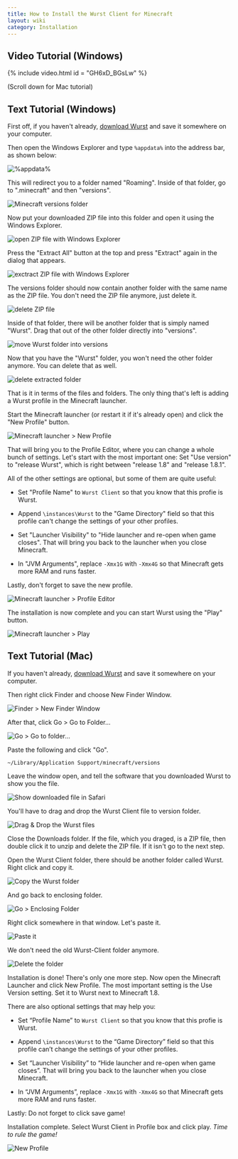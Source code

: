 ```yaml
---
title: How to Install the Wurst Client for Minecraft
layout: wiki
category: Installation
---
```

## Video Tutorial (Windows)
{% include video.html id = "GH6xD_BGsLw" %}

(Scroll down for Mac tutorial)
## Text Tutorial (Windows)
First off, if you haven't already, [download Wurst](/download/) and save it somewhere on your computer.

Then open the Windows Explorer and type `%appdata%` into the address bar, as shown below:

![%appdata%](https://cloud.githubusercontent.com/assets/10100202/13546898/69717bf0-e2bc-11e5-82a2-735a988fe721.png)

This will redirect you to a folder named "Roaming". Inside of that folder, go to ".minecraft" and then "versions".

![Minecraft versions folder](https://cloud.githubusercontent.com/assets/10100202/13546897/69717b1e-e2bc-11e5-983b-af44c46c6191.png)

Now put your downloaded ZIP file into this folder and open it using the Windows Explorer.

![open ZIP file with Windows Explorer](https://cloud.githubusercontent.com/assets/10100202/13546899/697544f6-e2bc-11e5-80b5-60ca27023e18.png)

Press the "Extract All" button at the top and press "Extract" again in the dialog that appears.

![exctract ZIP file with Windows Explorer](https://cloud.githubusercontent.com/assets/10100202/13546900/697a9a50-e2bc-11e5-82ba-99cb2255b697.png)

The versions folder should now contain another folder with the same name as the ZIP file. You don't need the ZIP file anymore, just delete it.

![delete ZIP file](https://cloud.githubusercontent.com/assets/10100202/13546901/69803758-e2bc-11e5-90f5-1499a5e65eab.png)

Inside of that folder, there will be another folder that is simply named "Wurst". Drag that out of the other folder directly into "versions".

![move Wurst folder into versions](https://cloud.githubusercontent.com/assets/10100202/13546902/69844ab4-e2bc-11e5-9058-e20b85831718.png)

Now that you have the "Wurst" folder, you won't need the other folder anymore. You can delete that as well.

![delete extracted folder](https://cloud.githubusercontent.com/assets/10100202/13546903/698a86b8-e2bc-11e5-9c00-dc8f8d0d0b8b.png)

That is it in terms of the files and folders. The only thing that's left is adding a Wurst profile in the Minecraft launcher.

Start the Minecraft launcher (or restart it if it's already open) and click the "New Profile" button.

![Minecraft launcher > New Profile](https://cloud.githubusercontent.com/assets/10100202/13546904/698f4496-e2bc-11e5-909c-9c65e916caec.png)

That will bring you to the Profile Editor, where you can change a whole bunch of settings. Let's start with the most important one: Set "Use version" to "release Wurst", which is right between "release 1.8" and "release 1.8.1".

All of the other settings are optional, but some of them are quite useful:

- Set "Profile Name" to `Wurst Client` so that you know that this profie is Wurst.

- Append `\instances\Wurst` to the "Game Directory" field so that this profile can't change the settings of your other profiles.

- Set "Launcher Visibility" to "Hide launcher and re-open when game closes". That will bring you back to the launcher when you close Minecraft.

- In "JVM Arguments", replace `-Xmx1G` with `-Xmx4G` so that Minecraft gets more RAM and runs faster.

Lastly, don't forget to save the new profile.

![Minecraft launcher > Profile Editor](https://cloud.githubusercontent.com/assets/10100202/13546905/69933e7a-e2bc-11e5-8002-e063c9866063.png)

The installation is now complete and you can start Wurst using the "Play" button.

![Minecraft launcher > Play](https://cloud.githubusercontent.com/assets/10100202/13546906/6998cf7a-e2bc-11e5-95f0-9e777c97c53b.png)

## Text Tutorial (Mac)
If you haven't already, [download Wurst](/download) and save it somewhere on your computer.

Then right click Finder and choose New Finder Window.

![Finder > New Finder Window](https://cloud.githubusercontent.com/assets/11584045/13547848/20433dc8-e2ea-11e5-879b-91582aa24f81.png)

After that, click Go > Go to Folder...

![Go > Go to folder...](https://cloud.githubusercontent.com/assets/11584045/13547918/c7962daa-e2eb-11e5-9f29-e30e320b6da5.png)

Paste the following and click "Go".

```
~/Library/Application Support/minecraft/versions
```

Leave the window open, and tell the software that you downloaded Wurst to show you the file.

![Show downloaded file in Safari](https://cloud.githubusercontent.com/assets/11584045/13547994/8cc1f536-e2ed-11e5-8e6a-adbd67635088.png)

You'll have to drag and drop the Wurst Client file to version folder.

![Drag & Drop the Wurst files](https://cloud.githubusercontent.com/assets/11584045/13548050/ffa50f10-e2ee-11e5-88af-95ee099c0092.png)

Close the Downloads folder. If the file, which you draged, is a ZIP file, then double click it to unzip and delete the ZIP file. If it isn't go to the next step.

Open the Wurst Client folder, there should be another folder called Wurst.
Right click and copy it.

![Copy the Wurst folder](https://cloud.githubusercontent.com/assets/11584045/13548157/341b236c-e2f2-11e5-802b-fb5e74eaaf77.png)

And go back to enclosing folder.

![Go > Enclosing Folder](https://cloud.githubusercontent.com/assets/11584045/13548208/8dba4c1c-e2f3-11e5-8be9-51662d3bec1f.png)

Right click somewhere in that window. Let's paste it.

![Paste it](https://cloud.githubusercontent.com/assets/11584045/13548224/0d232348-e2f4-11e5-869a-6a66a340c4f5.png)

We don't need the old Wurst-Client folder anymore.

![Delete the folder](https://cloud.githubusercontent.com/assets/11584045/13548257/85ab876a-e2f4-11e5-9b29-b53da9047e75.png)

Installation is done! There's only one more step. Now open the Minecraft Launcher and click New Profile.
The most important setting is the Use Version setting. Set it to Wurst next to Minecraft 1.8.

There are also optional settings that may help you:

- Set “Profile Name” to `Wurst Client` so that you know that this profie is Wurst.

- Append `\instances\Wurst` to the “Game Directory” field so that this profile can’t change the settings of your other profiles.

- Set “Launcher Visibility” to “Hide launcher and re-open when game closes”. That will bring you back to the launcher when you close Minecraft.

- In “JVM Arguments”, replace `-Xmx1G` with `-Xmx4G` so that Minecraft gets more RAM and runs faster.
 
Lastly: Do not forget to click save game!

Installation complete. Select Wurst Client in Profile box and click play. *Time to rule the game!*

![New Profile](https://cloud.githubusercontent.com/assets/11584045/13548369/5c3f6eac-e2f7-11e5-887a-115700a0343b.png)
